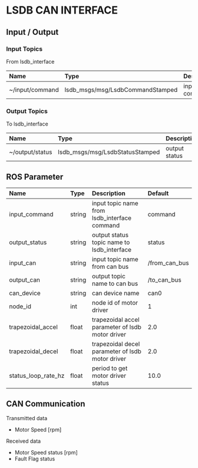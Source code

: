 # LSDB CAN INTERFACE

## Input / Output

### Input Topics

From lsdb_interface

| Name            | Type                                   | Description    |
| :-------------- | :------------------------------------- | :------------- |
| ~/input/command | lsdb_msgs/msg/LsdbCommandStamped       | input commands |

### Output Topics

To lsdb_interface

| Name            | Type                                  | Description   |
| :-------------- | :------------------------------------ | :------------ |
| ~/output/status | lsdb_msgs/msg/LsdbStatusStamped | output status |

## ROS Parameter

| Name            | Type   | Description      | Default      |
| :-------------- | :----- | :--------------- | :----------- |
| input_command       | string | input topic name from lsdb_interface command     | command |
| output_status       | string | output status topic name to lsdb_interface       | status |
| input_can           | string | input topic name from can bus                    | /from_can_bus |
| output_can          | string | output topic name to can bus                     | /to_can_bus |
| can_device          | string | can device name                                  | can0 |
| node_id             | int    | node id of motor driver                          | 1 |
| trapezoidal_accel   | float  | trapezoidal accel parameter of lsdb motor driver | 2.0 |
| trapezoidal_decel   | float  | trapezoidal decel parameter of lsdb motor driver | 2.0 |
| status_loop_rate_hz | float  | period to get motor driver status                | 10.0 |

## CAN Communication

Transmitted data

- Motor Speed [rpm]

Received data

- Motor Speed status [rpm]
- Fault Flag status
